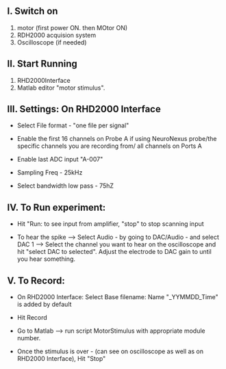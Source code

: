 ## I. Switch on  


1. motor (first power ON. then MOtor ON) 
2. RDH2000 acquision system 
3. Oscilloscope (if needed)

## II. Start Running 


1. RHD2000Interface 
2. Matlab editor "motor stimulus".

## III. Settings: On RHD2000 Interface


- Select File format - "one file per signal" 


- Enable the first 16 channels on Probe A if using NeuroNexus probe/the specific channels you are recording from/ all channels on Ports A


- Enable last ADC input "A-007"




- Sampling Freq - 25kHz


- Select bandwidth low pass - 75hZ

## IV. To Run experiment:


- Hit "Run: to see input from amplifier, "stop" to stop scanning input


- To hear the spike --> Select Audio - by going to DAC/Audio - and select DAC 1 --> Select the channel you want to hear on the oscilloscope and hit "select DAC to selected". Adjust the electrode to DAC gain to until you hear something. 

## V. To Record:


- On RHD2000 Interface: Select Base filename: Name "_YYMMDD_Time" is added by default


- Hit Record


- Go to Matlab --> run script MotorStimulus with appropriate module number.


- Once the stimulus is over - (can see on oscilloscope as well as on RHD2000 Interface), Hit "Stop"
